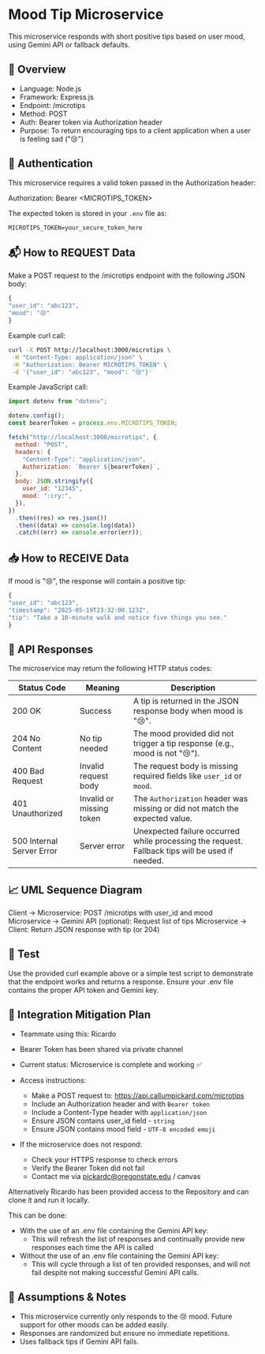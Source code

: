 # Mood Tip Microservice

This microservice responds with short positive tips based on user mood, using Gemini API or fallback defaults.

## 📌 Overview

- Language: Node.js
- Framework: Express.js
- Endpoint: /microtips
- Method: POST
- Auth: Bearer token via Authorization header
- Purpose: To return encouraging tips to a client application when a user is feeling sad ("😢")

## 🔐 Authentication

This microservice requires a valid token passed in the Authorization header:

Authorization: Bearer <MICROTIPS_TOKEN>

The expected token is stored in your `.env` file as:

`MICROTIPS_TOKEN=your_secure_token_here`

## 📬 How to REQUEST Data

Make a POST request to the /microtips endpoint with the following JSON body:

```js
{
"user_id": "abc123",
"mood": "😢"
}
```

Example curl call:

```bash
curl -X POST http://localhost:3000/microtips \
 -H "Content-Type: application/json" \
 -H "Authorization: Bearer MICROTIPS_TOKEN" \
 -d '{"user_id": "abc123", "mood": "😢"}'
```

Example JavaScript call:

```js
import dotenv from "dotenv";

dotenv.config();
const bearerToken = process.env.MICROTIPS_TOKEN;

fetch("http://localhost:3000/microtips", {
  method: "POST",
  headers: {
    "Content-Type": "application/json",
    Authorization: `Bearer ${bearerToken}`,
  },
  body: JSON.stringify({
    user_id: "12345",
    mood: ":cry:",
  }),
})
  .then((res) => res.json())
  .then((data) => console.log(data))
  .catch((err) => console.error(err));
```

## 📥 How to RECEIVE Data

If mood is "😢", the response will contain a positive tip:

```js
{
"user_id": "abc123",
"timestamp": "2025-05-19T23:32:00.123Z",
"tip": "Take a 10-minute walk and notice five things you see."
}
```

## 📡 API Responses

The microservice may return the following HTTP status codes:

| Status Code               | Meaning                  | Description                                                                                     |
| ------------------------- | ------------------------ | ----------------------------------------------------------------------------------------------- |
| 200 OK                    | Success                  | A tip is returned in the JSON response body when mood is "😢".                                  |
| 204 No Content            | No tip needed            | The mood provided did not trigger a tip response (e.g., mood is not "😢").                      |
| 400 Bad Request           | Invalid request body     | The request body is missing required fields like `user_id` or `mood`.                           |
| 401 Unauthorized          | Invalid or missing token | The `Authorization` header was missing or did not match the expected value.                     |
| 500 Internal Server Error | Server error             | Unexpected failure occurred while processing the request. Fallback tips will be used if needed. |

## 📈 UML Sequence Diagram

Client -> Microservice: POST /microtips with user_id and mood
Microservice -> Gemini API (optional): Request list of tips
Microservice -> Client: Return JSON response with tip (or 204)

## 🧪 Test

Use the provided curl example above or a simple test script to demonstrate that the endpoint works and returns a response. Ensure your .env file contains the proper API token and Gemini key.

## 🧯 Integration Mitigation Plan

- Teammate using this: Ricardo
- Bearer Token has been shared via private channel
- Current status: Microservice is complete and working ✅
- Access instructions:

  - Make a POST request to: https://api.callumpickard.com/microtips
  - Include an Authorization header and with `Bearer token`
  - Include a Content-Type header with `application/json`
  - Ensure JSON contains user_id field - `string`
  - Ensure JSON contains mood field - `UTF-8 encoded emoji`

- If the microservice does not respond:
  - Check your HTTPS response to check errors
  - Verify the Bearer Token did not fail
  - Contact me via pickardc@oregonstate.edu / canvas

Alternatively Ricardo has been provided access to the Repository and can clone it and run it locally.

This can be done:

- With the use of an .env file containing the Gemini API key:
  - This will refresh the list of responses and continually provide new responses each time the API is called
- Without the use of an .env file containing the Gemini API key:
  - This will cycle through a list of ten provided responses, and will not fail despite not making successful Gemini API calls.

## 📎 Assumptions & Notes

- This microservice currently only responds to the 😢 mood. Future support for other moods can be added easily.
- Responses are randomized but ensure no immediate repetitions.
- Uses fallback tips if Gemini API fails.
